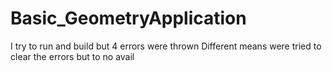 # Basic_GeometryApplication
I try to run and build but 4 errors were thrown
Different means were tried to clear the errors but to no avail